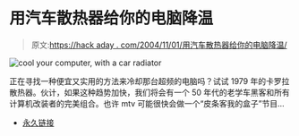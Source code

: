 # 用汽车散热器给你的电脑降温

> 原文:[https://hack aday . com/2004/11/01/用汽车散热器给你的电脑降温/](https://hackaday.com/2004/11/01/cool-your-computer-with-a-car-radiator/)

![cool your computer, with a car radiator](img/8f004e8ed06db892979ff7d9a1ab0672.png)

正在寻找一种便宜又实用的方法来冷却那台超频的电脑吗？试试 1979 年的卡罗拉散热器。伙计，如果这种趋势加快，我们将会有一个 50 年代的老学车黑客和所有计算机改装者的完美组合。也许 mtv 可能很快会做一个“皮条客我的盒子”节目…

*   [永久链接](http://www.winbeta.org/forums/index.php?showtopic=6594)
